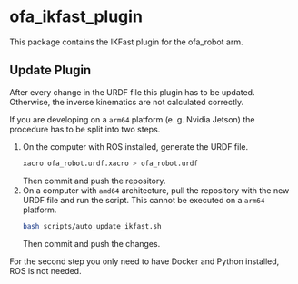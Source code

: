 # ofa_ikfast_plugin
This package contains the IKFast plugin for the ofa_robot arm.

## Update Plugin
After every change in the URDF file this plugin has to be updated. Otherwise, the inverse kinematics are not calculated correctly.

If you are developing on a `arm64` platform (e. g. Nvidia Jetson) the procedure has to be split into two steps.

1. On the computer with ROS installed, generate the URDF file.
    ```bash
    xacro ofa_robot.urdf.xacro > ofa_robot.urdf
    ```
    Then commit and push the repository.
2. On a computer with `amd64` architecture, pull the repository with the new URDF file and run the script. This cannot be executed on a `arm64` platform.
    ```bash
    bash scripts/auto_update_ikfast.sh
    ```
    Then commit and push the changes.

For the second step you only need to have Docker and Python installed, ROS is not needed.
